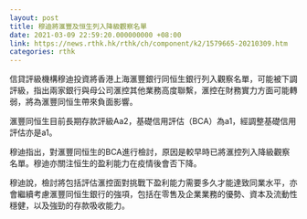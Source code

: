 ```yaml
---
layout: post
title: 穆迪將滙豐及恒生列入降級觀察名單
date: 2021-03-09 22:59:20.000000000 +08:00
link: https://news.rthk.hk/rthk/ch/component/k2/1579665-20210309.htm
categories: rthk
---
```


信貸評級機構穆迪投資將香港上海滙豐銀行同恒生銀行列入觀察名單，可能被下調評級，指出兩家銀行與母公司滙控其他業務高度聯繫，滙控在財務實力方面可能轉弱，將為滙豐同恒生帶來負面影響。

滙豐同恒生目前長期存款評級Aa2，基礎信用評估（BCA）為a1，經調整基礎信用評估亦是a1。

穆迪指出，對滙豐同恒生的BCA進行檢討，原因是較早時已將滙控列入降級觀察名單。穆迪亦關注恒生的盈利能力在疫情後會否下降。

穆迪說，檢討將包括評估滙控面對挑戰下盈利能力需要多久才能達致同業水平，亦會繼續考慮滙豐同恒生銀行的強項，包括在零售及企業業務的優勢、資本及流動性穩健，以及強勁的存款吸收能力。
